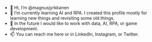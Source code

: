 - 👋 Hi, I’m @magnusjyrkkanen
- 🌱 I’m currently learning AI and RPA. I created this profile mostly for learning new things and revisiting some old things.
- 🏢 In the future I would like to work with data, AI, RPA, or game development.
- 📫 You can reach me here or in LinkedIn, Instagram, or Twitter.

<!---
magnusjyrkkanen/magnusjyrkkanen is a ✨ special ✨ repository because its `README.md` (this file) appears on your GitHub profile.
You can click the Preview link to take a look at your changes.
--->
